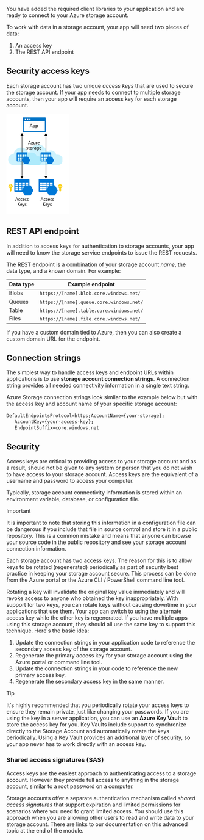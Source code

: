 You have added the required client libraries to your application and are ready to connect to your Azure storage account.

To work with data in a storage account, your app will need two pieces of data:

1. An access key
1. The REST API endpoint

## Security access keys

Each storage account has two unique _access keys_ that are used to secure the storage account. If your app needs to connect to multiple storage accounts, then your app will require an access key for each storage account.

![An illustration showing an application connected to two different storage accounts in the cloud. Each storage account is accessible with a unique key.](../media/6-multiple-accounts.png)

## REST API endpoint

In addition to access keys for authentication to storage accounts, your app will need to know the storage service endpoints to issue the REST requests. 

The REST endpoint is a combination of your storage account _name_, the data type, and a known domain. For example:

| Data type | Example endpoint |
|-----------|------------------|
| Blobs     | `https://[name].blob.core.windows.net/` |
| Queues    | `https://[name].queue.core.windows.net/` |
| Table     | `https://[name].table.core.windows.net/` |
| Files     | `https://[name].file.core.windows.net/` |

If you have a custom domain tied to Azure, then you can also create a custom domain URL for the endpoint.

## Connection strings

The simplest way to handle access keys and endpoint URLs within applications is to use **storage account connection strings**. A connection string provides all needed connectivity information in a single text string.

Azure Storage connection strings look similar to the example below but with the access key and account name of your specific storage account:

```
DefaultEndpointsProtocol=https;AccountName={your-storage};
   AccountKey={your-access-key};
   EndpointSuffix=core.windows.net
```

## Security

Access keys are critical to providing access to your storage account and as a result, should not be given to any system or person that you do not wish to have access to your storage account. Access keys are the equivalent of a username and password to access your computer.

Typically, storage account connectivity information is stored within an environment variable, database, or configuration file.

> [!IMPORTANT]
> It is important to note that storing this information in a configuration file can be dangerous if you include that file in source control and store it in a public repository. This is a common mistake and means that anyone can browse your source code in the public repository and see your storage account connection information.

Each storage account has two access keys. The reason for this is to allow keys to be rotated (regenerated) periodically as part of security best practice in keeping your storage account secure. This process can be done from the Azure portal or the Azure CLI / PowerShell command line tool.

Rotating a key will invalidate the original key value immediately and will revoke access to anyone who obtained the key inappropriately. With support for two keys, you can rotate keys without causing downtime in your applications that use them. Your app can switch to using the alternate access key while the other key is regenerated. If you have multiple apps using this storage account, they should all use the same key to support this technique. Here's the basic idea:

1. Update the connection strings in your application code to reference the secondary access key of the storage account.
2. Regenerate the primary access key for your storage account using the Azure portal or command line tool.
3. Update the connection strings in your code to reference the new primary access key.
4. Regenerate the secondary access key in the same manner.

> [!TIP]
> It's highly recommended that you periodically rotate your access keys to ensure they remain private, just like changing your passwords. If you are using the key in a server application, you can use an **Azure Key Vault** to store the access key for you. Key Vaults include support to synchronize directly to the Storage Account and automatically rotate the keys periodically. Using a Key Vault provides an additional layer of security, so your app never has to work directly with an access key.

### Shared access signatures (SAS)

Access keys are the easiest approach to authenticating access to a storage account. However they provide full access to anything in the storage account, similar to a root password on a computer.

Storage accounts offer a separate authentication mechanism called _shared access signatures_ that support expiration and limited permissions for scenarios where you need to grant limited access. You should use this approach when you are allowing other users to read and write data to your storage account. There are links to our documentation on this advanced topic at the end of the module.
